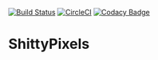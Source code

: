 [![Build Status](https://travis-ci.org/Crazy-Marvin/ShittyPixels.svg?branch=master)](https://travis-ci.org/Crazy-Marvin/ShittyPixels)
[![CircleCI](https://circleci.com/gh/Crazy-Marvin/ShittyPixels.svg?style=svg)](https://circleci.com/gh/Crazy-Marvin/ShittyPixels)
[![Codacy Badge](https://api.codacy.com/project/badge/Grade/8c8c423ca3a14cc1907d8060caf34985)](https://www.codacy.com/app/CrazyMarvin/ShittyPixels?utm_source=github.com&amp;utm_medium=referral&amp;utm_content=Crazy-Marvin/ShittyPixels&amp;utm_campaign=Badge_Grade)

# ShittyPixels
